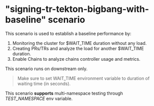 # "signing-tr-tekton-bigbang-with-baseline" scenario

This scenario is used to establish a baseline performance by:
1. Monitoring the cluster for $WAIT_TIME duration without any load.
2. Creating PRs/TRs and analyze the load for another $WAIT_TIME duration.
3. Enable Chains to analyze chains controller usage and metrics.

This scenario runs on downstream only.

> Make sure to set WAIT_TIME environment variable to duration of waiting time (in seconds).

This scenario **supports** multi-namespace testing through *TEST_NAMESPACE* env variable.
